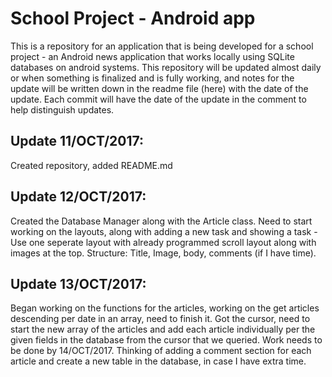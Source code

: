 # School Project - Android app
This is a repository for an application that is being developed for a school project - an Android news application that works locally using SQLite databases on android systems.
This repository will be updated almost daily or when something is finalized and is fully working, and notes for the update will be written down in the readme file (here) with the date of the update. Each commit will have the date of the update in the comment to help distinguish updates.

## Update 11/OCT/2017:
Created repository, added README.md

## Update 12/OCT/2017:
Created the Database Manager along with the Article class. Need to start working on the layouts, along with adding a new task and showing a task - Use one seperate layout with already programmed scroll layout along with images at the top. Structure: Title, Image, body, comments (if I have time).

## Update 13/OCT/2017:
Began working on the functions for the articles, working on the get articles descending per date in an array, need to finish it. Got the cursor, need to start the new array of the articles and add each article individually per the given fields in the database from the cursor that we queried. Work needs to be done by 14/OCT/2017. Thinking of adding a comment section for each article and create a new table in the database, in case I have extra time.
